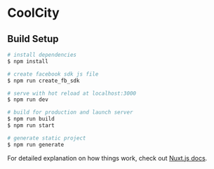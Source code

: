 # CoolCity

## Build Setup

```bash
# install dependencies
$ npm install

# create facebook sdk js file
$ npm run create_fb_sdk

# serve with hot reload at localhost:3000
$ npm run dev

# build for production and launch server
$ npm run build
$ npm run start

# generate static project
$ npm run generate
```

For detailed explanation on how things work, check out [Nuxt.js docs](https://nuxtjs.org).
